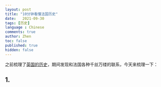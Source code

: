 ```yaml
---
layout: post
title: "10分钟看懂法国历史"
date:   2021-09-30
tags: [历史]
language : Chinese
comments: true
author: Zhen
toc: false
published: true
hidden: false
---
```

之前梳理了[英国的历史](/10分钟看懂英国历史)，期间发现和法国各种千丝万缕的联系，今天来梳理一下：

## 1.
<!--stackedit_data:
eyJoaXN0b3J5IjpbLTExNzg4MzM5MjMsMTcxMjQ5NTU3OCwtMT
A1NTU2NTU3Ml19
-->